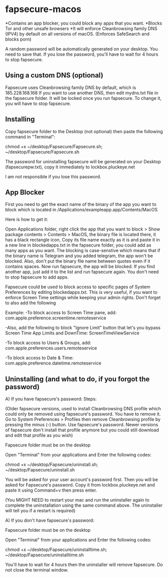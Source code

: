 # fapsecure-macos
*Contains an app blocker, you could block any apps that you want.
*Blocks Tor and other unsafe browsers
*It will enforce Cleanbrowsing family DNS (IPV4) by default on all versions of macOS. (Enforces SafeSearch and blocks porn)

A random password will be automatically generated on your desktop. You need to save that. If you lose the password, you'll have to wait for 4 hours to stop fapsecure.

Using a custom DNS (optional)
---------------------------
Fapsecure uses Cleanbrowsing family DNS by default, which is 185.228.168.168
If you want to use another DNS, then edit mydns.txt file in the fapsecure folder. It will be locked once you run fapsecure. To change it, you will have to stop fapsecure.

Installing
----------
Copy fapsecure folder to the Desktop (not optional) then paste the following command in "Terminal":

chmod +x ~/desktop/Fapsecure/Fapsecure.sh; ~/desktop/Fapsecure/Fapsecure.sh


The password for uninstalling fapsecure will be generated on your Desktop (fapsecurepw.txt), copy it immediately to lockbox.pluckeye.net

I am not responsible if you lose this password.

App Blocker
-----------
First you need to get the exact name of the binary of the app you want to block which is located in /Applications/exampleapp.app/Contents/MacOS

Here is how to get it:

Open Applications folder, right click the app that you want to block > Show package contents > Contents > MacOS, the binary file is located there, it has a black rectangle icon, Copy its file name exactly as it is and paste it in a new line in blockedapps.txt in the fapsecure folder, you could add as many apps as you want. The blocking is case-senstive which means that if the binary name is Telegram and you added telegram, the app won't be blocked. Also, don't put the binary file name between quotes even if it contains spaces.
Now run fapsecure, the app will be blocked. If you find another app, just add it to the list and run fapsecure again. You don't need to stop fapsecure to add apps.

Fapsecure could be used to block access to specific pages of System Preferences by editing blockedapps.txt. This is very useful, if you want to enforce Screen Time settings while keeping your admin rights. Don't forget to also add the following 

Example:
-To block access to Screen Time pane, add:
com.apple.preference.screentime.remoteservice

-Also, add the following to block "Ignore Limit" button that let's you bypass Screen Time App Limits and DownTime:
ScreenTimeViewService

-To block access to Users & Groups, add:
com.apple.preferences.users.remoteservice

-To block access to Date & Time:
com.apple.preference.datetime.remoteservice

Uninstalling (and what to do, if you forgot the password)
------------
A) If you have fapsecure's password:
Steps:

(Older fapsecure versions, used to install Cleanbrowsing DNS profile which could only be removed using fapsecure's password. You have to remove it. Go to System Preferences > Profiles then remove Cleanbrowsing profile by pressing the minus (-) button. Use fapsecure's password. Newer versions of fapsecure don't install that profile anymore but you could still download and edit that profile as you wish)


Fapsecure folder must be on the desktop

Open "Terminal" from your applications and Enter the following codes:

chmod +x ~/desktop/Fapsecure/uninstall.sh; ~/desktop/Fapsecure/uninstall.sh


You will be asked for your user account's password first. 
Then you will be asked for Fapsecure's password. Copy it from lockbox.pluckeye.net and paste it using Command+v then press enter.

(You MIGHT NEED to restart your mac and run the uninstaller again to complete the uninstallation using the same command above. The uninstaller will tell you if a restart is required)

A) If you don't have fapsecure's password:


Fapsecure folder must be on the desktop

Open "Terminal" from your applications and Enter the following codes:

chmod +x ~/desktop/Fapsecure/uninstalltime.sh; ~/desktop/Fapsecure/uninstalltime.sh

You'll have to wait for 4 hours then the uninstaller will remove fapsecure. Do not close the terminal window.


